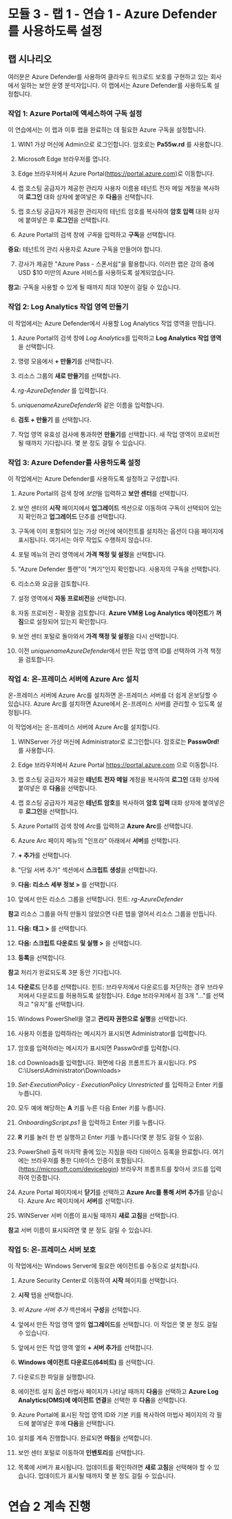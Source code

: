 # 모듈 3 - 랩 1 - 연습 1 - Azure Defender를 사용하도록 설정

## 랩 시나리오

여러분은 Azure Defender를 사용하여 클라우드 워크로드 보호를 구현하고 있는 회사에서 일하는 보안 운영 분석자입니다.  이 랩에서는 Azure Defender를 사용하도록 설정합니다.

### 작업 1: Azure Portal에 액세스하여 구독 설정

이 연습에서는 이 랩과 이후 랩을 완료하는 데 필요한 Azure 구독을 설정합니다.

1. WIN1 가상 머신에 Admin으로 로그인합니다. 암호로는 **Pa55w.rd** 를 사용합니다.  

2. Microsoft Edge 브라우저를 엽니다.

3. Edge 브라우저에서 Azure Portal(https://portal.azure.com)로 이동합니다.

4. 랩 호스팅 공급자가 제공한 관리자 사용자 이름용 테넌트 전자 메일 계정을 복사하여 **로그인** 대화 상자에 붙여넣은 후 **다음**을 선택합니다.

5. 랩 호스팅 공급자가 제공한 관리자의 테넌트 암호를 복사하여 **암호 입력** 대화 상자에 붙여넣은 후 **로그인**을 선택합니다.

6. Azure Portal의 검색 창에 *구독*을 입력하고 **구독**을 선택합니다.

**중요:** 테넌트의 관리 사용자로 Azure 구독을 만들어야 합니다.

7. 강사가 제공한 "Azure Pass - 스폰서쉽"을 활용합니다.  이러한 랩은 강의 중에 USD $10 미만의 Azure 서비스를 사용하도록 설계되었습니다.

**참고:** 구독을 사용할 수 있게 될 때까지 최대 10분이 걸릴 수 있습니다. 

### 작업 2: Log Analytics 작업 영역 만들기

이 작업에서는 Azure Defender에서 사용할 Log Analytics 작업 영역을 만듭니다.

1. Azure Portal의 검색 창에 *Log Analytics*를 입력하고 **Log Analytics 작업 영역**을 선택합니다.

2. 명령 모음에서 **+ 만들기**를 선택합니다.

3. 리소스 그룹의 **새로 만들기**를 선택합니다.

4. *rg-AzureDefender* 를 입력합니다.

5. *uniquenameAzureDefender*와 같은 이름을 입력합니다.

6. **검토 + 만들기** 를 선택합니다.

7. 작업 영역 유효성 검사에 통과하면 **만들기**를 선택합니다. 새 작업 영역이 프로비전될 때까지 기다립니다. 몇 분 정도 걸릴 수 있습니다.

### 작업 3: Azure Defender를 사용하도록 설정

이 작업에서는 Azure Defender를 사용하도록 설정하고 구성합니다.

1. Azure Portal의 검색 창에 *보안*을 입력하고 **보안 센터**를 선택합니다.

2. 보안 센터의 **시작** 페이지에서 **업그레이드** 섹션으로 이동하여 구독이 선택되어 있는지 확인하고 **업그레이드** 단추를 선택합니다.

3. 구독에 이미 포함되어 있는 가상 머신에 에이전트를 설치하는 옵션이 다음 페이지에 표시됩니다. 여기서는 아무 작업도 수행하지 않습니다.

4. 포털 메뉴의 관리 영역에서 **가격 책정 및 설정**을 선택합니다.

5. "Azure Defender 플랜"이 "켜기"인지 확인합니다.  사용자의 구독을 선택합니다. 

6. 리소스와 요금을 검토합니다.

7. 설정 영역에서 **자동 프로비전**을 선택합니다.

8. 자동 프로비전 - 확장을 검토합니다. **Azure VM용 Log Analytics 에이전트**가 **꺼짐**으로 설정되어 있는지 확인합니다.

9. 보안 센터 포털로 돌아와서 **가격 책정 및 설정**을 다시 선택합니다.

10. 이전 *uniquenameAzureDefender*에서 만든 작업 영역 ID를 선택하여 가격 책정을 검토합니다.

### 작업 4: 온-프레미스 서버에 Azure Arc 설치

온-프레미스 서버에 Azure Arc를 설치하면 온-프레미스 서버를 더 쉽게 온보딩할 수 있습니다.  Azure Arc를 설치하면 Azure에서 온-프레미스 서버를 관리할 수 있도록 설정됩니다.

이 작업에서는 온-프레미스 서버에 Azure Arc를 설치합니다.

1. WINServer 가상 머신에 Administrator로 로그인합니다. 암호로는 **Passw0rd!** 를 사용합니다.  

2. Edge 브라우저에서 Azure Portal https://portal.azure.com 으로 이동합니다.

3. 랩 호스팅 공급자가 제공한 **테넌트 전자 메일** 계정을 복사하여 **로그인** 대화 상자에 붙여넣은 후 **다음**을 선택합니다.

4. 랩 호스팅 공급자가 제공한 **테넌트 암호**를 복사하여 **암호 입력** 대화 상자에 붙여넣은 후 **로그인**을 선택합니다.

5. Azure Portal의 검색 창에 *Arc*를 입력하고 **Azure Arc**를 선택합니다.

6. Azure Arc 페이지 메뉴의 "인프라" 아래에서 **서버**를 선택합니다.

7. **+ 추가**를 선택합니다.

8. "단일 서버 추가" 섹션에서 **스크립트 생성**을 선택합니다.

9. **다음: 리소스 세부 정보 >** 를 선택합니다.

10. 앞에서 만든 리소스 그룹을 선택합니다. 힌트: *rg-AzureDefender*

**참고** 리소스 그룹을 아직 만들지 않았으면 다른 탭을 열어서 리소스 그룹을 만듭니다.

11. **다음: 태그 >** 를 선택합니다.

12. **다음: 스크립트 다운로드 및 실행 >** 을 선택합니다.

13. **등록**을 선택합니다.

**참고** 처리가 완료되도록 3분 동안 기다립니다.

14. **다운로드** 단추를 선택합니다. 힌트: 브라우저에서 다운로드를 차단하는 경우 브라우저에서 다운로드를 허용하도록 설정합니다. Edge 브라우저에서 점 3개 "..."를 선택하고 "유지"를 선택합니다.

15. Windows PowerShell을 열고 **관리자 권한으로 실행**을 선택합니다.

16. 사용자 이름을 입력하라는 메시지가 표시되면 Administrator를 입력합니다.

17. 암호를 입력하라는 메시지가 표시되면 Passw0rd!를 입력합니다.

18. cd Downloads를 입력합니다.
화면에 다음 프롬프트가 표시됩니다.
PS C:\Users\Administrator\Downloads>

19. *Set-ExecutionPolicy - ExecutionPolicy Unrestricted* 를 입력하고 Enter 키를 누릅니다.

20. 모두 예에 해당하는 **A** 키를 누른 다음 Enter 키를 누릅니다.

21. *OnboardingScript.ps1* 을 입력하고 Enter 키를 누릅니다.

22. **R** 키를 눌러 한 번 실행하고 Enter 키를 누릅니다(몇 분 정도 걸릴 수 있음).

23. PowerShell 출력 마지막 줄에 있는 지침을 따라 디바이스 등록을 완료합니다.  여기에는 브라우저를 통한 디바이스 인증이 포함됩니다.  (https://microsoft.com/devicelogin) 브라우저 프롬프트를 찾아서 코드를 입력하여 인증합니다.

24. Azure Portal 페이지에서 **닫기**를 선택하고 **Azure Arc를 통해 서버 추가**를 닫습니다. Azure Arc 페이지에서 **서버**를 선택합니다.

25. WINServer 서버 이름이 표시될 때까지 **새로 고침**을 선택합니다.

**참고** 서버 이름이 표시되려면 몇 분 정도 걸릴 수 있습니다.

### 작업 5: 온-프레미스 서버 보호

이 작업에서는 Windows Server에 필요한 에이전트를 수동으로 설치합니다.

1. Azure Security Center로 이동하여 **시작** 페이지를 선택합니다.

2. **시작** 탭을 선택합니다.

3. *비 Azure 서버 추가* 섹션에서 **구성**을 선택합니다.

4. 앞에서 만든 작업 영역 옆의 **업그레이드**를 선택합니다.  이 작업은 몇 분 정도 걸릴 수 있습니다.  

5. 앞에서 만든 작업 영역 옆의 **+ 서버 추가**를 선택합니다.

6. **Windows 에이전트 다운로드(64비트)** 를 선택합니다.

7. 다운로드한 파일을 실행합니다.

8. 에이전트 설치 옵션 마법사 페이지가 나타날 때까지 **다음**을 선택하고 **Azure Log Analytics(OMS)에 에이전트 연결**을 선택한 후 **다음**을 선택합니다.

9. Azure Portal에 표시된 작업 영역 ID와 기본 키를 복사하여 마법사 페이지의 각 필드에 붙여넣은 후에 **다음**을 선택합니다.

10. 설치를 계속 진행합니다. 완료되면 **마침**을 선택합니다.

11. 보안 센터 포털로 이동하여 **인벤토리**를 선택합니다.

12. 목록에 서버가 표시됩니다.  업데이트를 확인하려면 **새로 고침**을 선택해야 할 수 있습니다. 업데이트가 표시될 때까지 몇 분 정도 걸릴 수 있습니다.


# 연습 2 계속 진행
